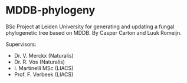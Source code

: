 # MDDB-phylogeny
BSc Project at Leiden University for generating and updating a fungal phylogenetic tree based on MDDB.
By Casper Carton and Luuk Romeijn.

Supervisors:
* Dr. V. Merckx (Naturalis)
* Dr. R. Vos (Naturalis)
* I. Martinelli MSc (LIACS)
* Prof. F. Verbeek (LIACS)
